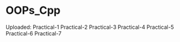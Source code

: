 # OOPs_Cpp
Uploaded:
Practical-1
Practical-2
Practical-3
Practical-4
Practical-5
Practical-6
Practical-7
